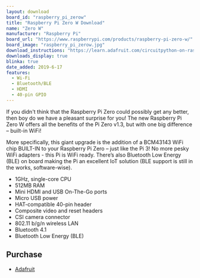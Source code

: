 ```yaml
---
layout: download
board_id: "raspberry_pi_zerow"
title: "Raspberry Pi Zero W Download"
name: "Zero W"
manufacturer: "Raspberry Pi"
board_url: "https://www.raspberrypi.com/products/raspberry-pi-zero-w/"
board_image: "raspberry_pi_zerow.jpg"
download_instructions: "https://learn.adafruit.com/circuitpython-on-raspberrypi-linux/installing-circuitpython-on-raspberry-pi"
downloads_display: true
blinka: true
date_added: 2019-6-17
features:
  - Wi-Fi
  - Bluetooth/BLE
  - HDMI
  - 40-pin GPIO
---
```


If you didn't think that the Raspberry Pi Zero could possibly get any better, then boy do we have a pleasant surprise for you! The new Raspberry Pi Zero W offers all the benefits of the Pi Zero v1.3, but with one big difference – built-in WiFi!

More specifically, this giant upgrade is the addition of a BCM43143 WiFi chip BUILT-IN to your Raspberry Pi Zero – just like the Pi 3! No more pesky WiFi adapters - this Pi is WiFi ready. There’s also Bluetooth Low Energy (BLE) on board making the Pi an excellent IoT solution (BLE support is still in the works, software-wise).

- 1GHz, single-core CPU
- 512MB RAM
- Mini HDMI and USB On-The-Go ports
- Micro USB power
- HAT-compatible 40-pin header
- Composite video and reset headers
- CSI camera connector
- 802.11 b/g/n wireless LAN
- Bluetooth 4.1
- Bluetooth Low Energy (BLE)

## Purchase
* [Adafruit](https://www.adafruit.com/product/3400)
